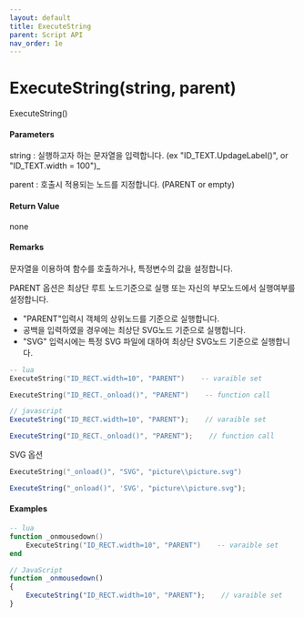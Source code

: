 ```yaml
---
layout: default
title: ExecuteString
parent: Script API
nav_order: 1e
---
```

# ExecuteString\(string, parent\)

ExecuteString\(\)

#### Parameters

string : 실행하고자 하는 문자열을 입력합니다. \(ex "ID_TEXT.UpdageLabel\(\)", or "ID\_TEXT.width = 100"\)_

parent : 호출시 적용되는 노드를 지정합니다. \(PARENT or empty\)

#### Return Value

none

#### Remarks

문자열을 이용하여 함수를 호출하거나, 특정변수의 값을 설정합니다.

PARENT 옵션은 최상단 루트 노드기준으로 실행 또는 자신의 부모노드에서 실행여부를 설정합니다.

* "PARENT"입력시 객체의 상위노드를 기준으로 실행합니다. 
* 공백을 입력하였을 경우에는 최상단 SVG노드 기준으로 실행합니다.
* "SVG" 입력시에는 특정 SVG 파일에 대하여 최상단 SVG노드 기준으로 실행합니다.



```lua
-- lua
ExecuteString("ID_RECT.width=10", "PARENT")    -- varaible set

ExecuteString("ID_RECT._onload()", "PARENT")    -- function call
```

```js
// javascript
ExecuteString("ID_RECT.width=10", "PARENT");    // varaible set

ExecuteString("ID_RECT._onload()", "PARENT");    // function call
```

SVG 옵션 

```lua
ExecuteString("_onload()", "SVG", "picture\\picture.svg")
```

```js
ExecuteString("_onload()", 'SVG', "picture\\picture.svg");
```

#### Examples

```lua
-- lua
function _onmousedown()
    ExecuteString("ID_RECT.width=10", "PARENT")    -- varaible set
end
```

```js
// JavaScript
function _onmousedown()
{    
    ExecuteString("ID_RECT.width=10", "PARENT");    // varaible set
}
```



